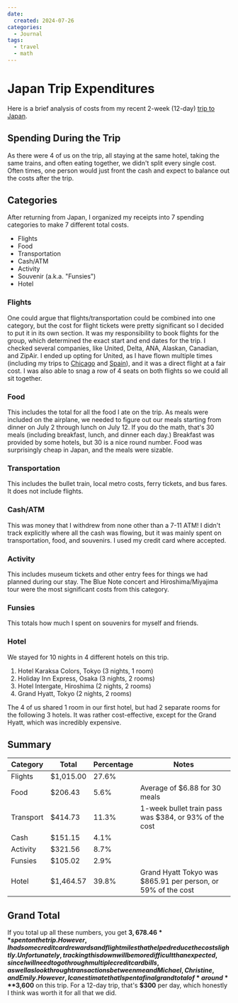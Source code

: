 ```yaml
---
date:
  created: 2024-07-26
categories:
  - Journal
tags:
  - travel
  - math
---
```

# Japan Trip Expenditures

Here is a brief analysis of costs from my recent 2-week (12-day) [trip to Japan](./2024-07-01-japan.md).

<!-- more -->

## Spending During the Trip

As there were 4 of us on the trip, all staying at the same hotel, taking the same trains, and often eating together, we didn't split every single cost. Often times, one person would just front the cash and expect to balance out the costs after the trip.

## Categories

After returning from Japan, I organized my receipts into 7 spending categories to make 7 different total costs.

- Flights
- Food
- Transportation
- Cash/ATM
- Activity
- Souvenir (a.k.a. "Funsies")
- Hotel

### Flights

One could argue that flights/transportation could be combined into one category, but the cost for flight tickets were pretty significant so I decided to put it in its own section. It was my responsibility to book flights for the group, which determined the exact start and end dates for the trip. I checked several companies, like United, Delta, ANA, Alaskan, Canadian, and ZipAir. I ended up opting for United, as I have flown multiple times (including my trips to [Chicago](./2024-01-20-ashrae-chicago.md) and [Spain](./2024-05-19-spain.md)), and it was a direct flight at a fair cost. I was also able to snag a row of 4 seats on both flights so we could all sit together.

### Food

This includes the total for all the food I ate on the trip. As meals were included on the airplane, we needed to figure out our meals starting from dinner on July 2 through lunch on July 12. If you do the math, that's 30 meals (including breakfast, lunch, and dinner each day.) Breakfast was provided by some hotels, but 30 is a nice round number. Food was surprisingly cheap in Japan, and the meals were sizable.

### Transportation

This includes the bullet train, local metro costs, ferry tickets, and bus fares. It does not include flights.

### Cash/ATM

This was money that I withdrew from none other than a 7-11 ATM! I didn't track explicitly where all the cash was flowing, but it was mainly spent on transportation, food, and souvenirs. I used my credit card where accepted.

### Activity

This includes museum tickets and other entry fees for things we had planned during our stay. The Blue Note concert and Hiroshima/Miyajima tour were the most significant costs from this category.

### Funsies

This totals how much I spent on souvenirs for myself and friends.

### Hotel

We stayed for 10 nights in 4 different hotels on this trip.

1. Hotel Karaksa Colors, Tokyo (3 nights, 1 room)
1. Holiday Inn Express, Osaka (3 nights, 2 rooms)
1. Hotel Intergate, Hiroshima (2 nights, 2 rooms)
1. Grand Hyatt, Tokyo (2 nights, 2 rooms)

The 4 of us shared 1 room in our first hotel, but had 2 separate rooms for the following 3 hotels. It was rather cost-effective, except for the Grand Hyatt, which was incredibly expensive.

## Summary

| Category | Total | Percentage | Notes |
| -------- | ----- | ---------- | ----- |
| Flights | $1,015.00 | 27.6% | |
| Food | $206.43 | 5.6% | Average of $6.88 for 30 meals |
| Transport | $414.73 | 11.3% | 1-week bullet train pass was $384, or 93% of the cost |
| Cash | $151.15 | 4.1% | |
| Activity | $321.56 | 8.7% | |
| Funsies | $105.02 | 2.9% | |
| Hotel | $1,464.57 | 39.8% | Grand Hyatt Tokyo was $865.91 per person, or 59% of the cost |

## Grand Total

If you total up all these numbers, you get **$3,678.46** spent on the trip. However, I had some credit card rewards and flight miles that helped reduce the cost slightly. Unfortunately, tracking this down will be more difficult than expected, since I will need to go through multiple credit card bills, as well as look through transactions between me and Michael, Christine, and Emily. However, I can estimate that I spent a final grand total of *around* **$3,600** on this trip. For a 12-day trip, that's **$300** per day, which honestly I think was worth it for all that we did.